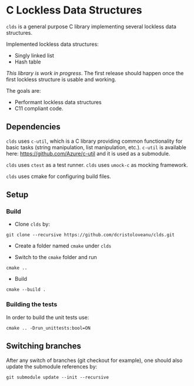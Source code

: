 # C Lockless Data Structures

`clds` is a general purpose C library implementing several lockless data structures.

Implemented lockless data structures:

- Singly linked list
- Hash table

*This library is work in progress*. The first release should happen once the first lockless structure is usable and working.

The goals are:

- Performant lockless data structures
- C11 compliant code.

## Dependencies

`clds` uses `c-util`, which is a C library providing common functionality for basic tasks (string manipulation, list manipulation, etc.).
`c-util` is available here: https://github.com/Azure/c-util and it is used as a submodule.

`clds` uses `ctest` as a test runner.
`clds` uses `umock-c` as mocking framework.

`clds` uses cmake for configuring build files.

## Setup

### Build

- Clone `clds` by:

```
git clone --recursive https://github.com/dcristoloveanu/clds.git
```

- Create a folder named `cmake` under `clds`

- Switch to the `cmake` folder and run

```
cmake ..
```

- Build

```
cmake --build .
```

### Building the tests

In order to build the unit tests use:

```
cmake .. -Drun_unittests:bool=ON
```

## Switching branches

After any switch of branches (git checkout for example), one should also update the submodule references by:

```
git submodule update --init --recursive
```
